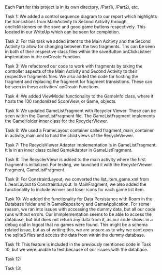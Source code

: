 Each Part for this project is in its own directory, /Part1/, /Part2/, etc.

Task 1:
We added a control sequence diagram to our report which highlights the transistions from MainActivity to Second Activity through onclicklisteners 
on the save and good game buttons respectively. This located in our WriteUp which can be seen for completion.

Task 2:
For this task we added intent to the Main Acitivty and the Second Activity to allow for changing between the two fragments. Ths can be seen in
both of their respective class files within the saveButton onClickListner implentation in the onCreate Function.

Task 3:
We refactored our code to work with fragments by taking the controller aspects of the Main Activity and Second Activity to their respective fragments files.
We also added the code for hosting the fragment and replacing the fragment for fragment transistions. These can be seen in these activities' onCreate Functions.

Task 4:
We added ViewModel functionality to the GameInfo class, where it hosts the 100 randomized ScoreView, or Game, objects.

Task 5:
We updated GameListFragment with Recycler Viewer. These can be seen within the GameListFragment file. The GameListFragment implements the GameHolder inner class for the RecyclerViewer.

Task 6:
We used a FrameLayout container called fragment_main_container in activity_main.xml to hold the child views of the RecycleViewer.

Task 7:
The RecycleViewer Adapter implementation is in GameListFragment. It is in an inner class called GameAdapter in GameListFragment.

Task 8: 
The RecyclerViewr is added to the main activity where the first fragment is initialized. For testing, we launched it with the RecyclerViewer
Fragment, GameListFragment.

Task 9:
For ConstraintLayout, we converted the list_item_game.xml from LinearLayout to ConstraintLayout. In MainFragment, we also added the functionality to
include winner and loser icons for each game list item.

Task 10:
We added the functionality for Data Persistance with Room in the Database folder and in GameRepository and GameApplication. For some reason,
we ran into issues with accessing the dummy data, but all our code runs without errors. Our immplementation seems to be able to access the database, but
but does not return any data from it, as our code shows in a debug call in logcat that no games were found. This might be a schema related issue, but as of 
writing this, we are unsure as to why we cant open the sqlite3 files and access the data from within the dummy database.

Task 11:
This feature is included in the previously mentioned code in Task 10, but we were unable to test because of our issues with the database.

Task 12:

Task 13:
